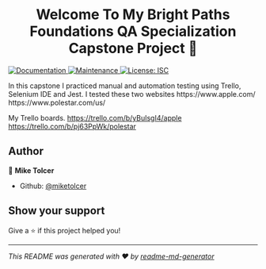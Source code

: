 <h1 align="center">Welcome To My Bright Paths Foundations QA Specialization Capstone Project 👋</h1>
<p>
  <a href="https://github.com/miketolcer/QA-capstone#readme" target="_blank">
    <img alt="Documentation" src="https://img.shields.io/badge/documentation-yes-brightgreen.svg" />
  </a>
  <a href="https://github.com/miketolcer/QA-capstone/graphs/commit-activity" target="_blank">
    <img alt="Maintenance" src="https://img.shields.io/badge/Maintained%3F-yes-green.svg" />
  </a>
  <a href="#" target="_blank">
    <img alt="License: ISC" src="https://img.shields.io/github/license/miketolcer/QA-capstone" />
  </a>
</p>
  In this capstone I practiced manual and automation testing using Trello, Selenium IDE and Jest. I tested these two websites https://www.apple.com/ https://www.polestar.com/us/

My Trello boards.
https://trello.com/b/yBuIsgI4/apple
https://trello.com/b/pj63PpWk/polestar

## Author

👤 **Mike Tolcer**

* Github: [@miketolcer](https://github.com/miketolcer)

## Show your support

Give a ⭐️ if this project helped you!

***
_This README was generated with ❤️ by [readme-md-generator](https://github.com/kefranabg/readme-md-generator)_
